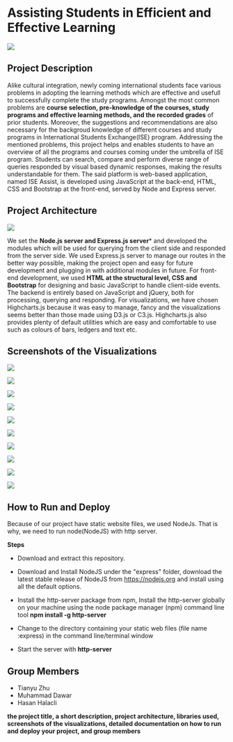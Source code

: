 # Assisting Students in Efficient and Effective Learning 

<img src="express/Hasan/Logo.png" witdh="500" hight="200">


## Project Description

Alike cultural integration, newly coming international students face various problems in adopting the learning methods which are effective and usefull to successfully complete the study programs. Amongst the most common problems are **course selection, pre-knowledge of the courses, study programs and effective learning methods, and the recorded grades** of prior students. Moreover, the suggestions and recommendations are also necessary for the backgroud knowledge of different courses and study programs in International Students Exchange(ISE) program. Addressing the mentioned problems, this project helps and enables students to have an overview of all the programs and courses coming under the umbrella of ISE program. Students can search, compare and perform diverse range of queries responded by visual based dynamic responses, making the results understandable for them. The said platform is web-based application, named ISE Assist, is developed using JavaScript at the back-end, HTML, CSS and Bootstrap at the front-end, served by Node and Express server.


## Project Architecture

![](Project_Architecture2.png)

We set the **Node.js server and Express.js server*** and developed the modules which will be used for querying from the client side and responded from the server side. We used Express.js server to manage our routes in the better way possible, making the project open and easy for future development and plugging in with additional modules in future.
For front-end development, we used **HTML at the structural level, CSS and Bootstrap** for designing and basic JavaScript to handle client-side events. The backend is entirely based on JavaScript and jQuery, both for processing, querying and responding. For visualizations, we have chosen Highcharts.js because it was easy to manage, fancy and the visualizations seems better than those made using D3.js or C3.js. Highcharts.js also provides plenty of default utilities which are easy and comfortable to use such as colours of bars, ledgers and text etc. 

## Screenshots of the Visualizations


![](screenshots0.png)

![](screenshots1.png)

![](screenshots2.png)

![](screenshots3.png)

![](screenshots4.png)

![](screenshots5.png)

![](screenshots6.png)

![](screenshots7.png)

![](screenshots8.png)

![](screenshots9.png)


## How to Run and Deploy

Because of our project have static website files, we used NodeJs. That is why, we need to run node(NodeJS) with http server. 

**Steps**

* Download and extract this repository.

* Download and Install NodeJS under the "express" folder, download the latest stable release of NodeJS from https://nodejs.org and install using all the default options.

* Install the http-server package from npm, Install the http-server globally on your machine using the node package manager (npm) command line tool **npm install -g http-server**

* Change to the directory containing your static web files (file name :express) in the command line/terminal window

* Start the server with **http-server**


## Group Members

* Tianyu Zhu
* Muhammad Dawar
* Hasan Halacli




**the project title, a short description, project architecture, libraries used, screenshots of the visualizations, detailed documentation on how to run and deploy your project, and group members**


